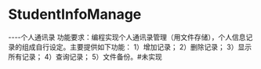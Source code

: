 # StudentInfoManage
----个人通讯录
功能要求：编程实现个人通讯录管理（用文件存储），个人信息记录的组成自行设定。主要提供如下功能：
1）增加记录；
2）删除记录；
3）显示所有记录；
4）查询记录；
5）文件备份。#未实现
